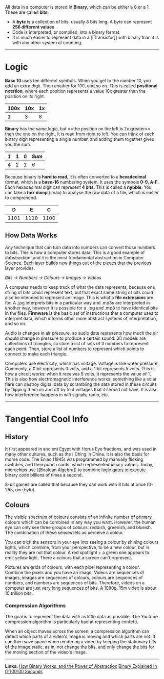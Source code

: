 All data in a computer is stored in **Binary**, which can be either a 0 or a 1. These are called **bits**. 

- A **byte** is a collection of bits, usually 8 bits long. A byte can represent **256 different values**.
- Code is interpreted, or compiled, into a binary format.
- It is much easier to represent data in a [[Transistor]] with binary than it is with any other system of counting.
---
# Logic
**Base 10** uses ten different symbols. When you get to the number 10, you add an extra digit. Then another for 100, and so on. This is called **positional notation**, where each position represents a value 10x greater than the position on its right.

| 100x | 10x | 1x |
| ---- | ---- | ---- |
| 1 | 3 | 8 |

**Binary** has the same logic, but ==the position on the left is 2x greater== than the one on the right. It is read from right to left. You can think of each binary digit representing a single number, and adding them together gives you the sum.

| 1 | 1 | 0 | *Sum* |
| ---- | ---- | ---- | ---- |
| 4 | 2 | 1 | *6* |

Because binary is **hard to read**, it is often converted to a **hexadecimal** format, which is a **base-16** numbering system. It uses the symbols **0-9, A-F**. Each hexadecimal digit can represent **4 bits**. This is called a **nybble**. You can take a **hex dump** (lmao) to analyse the raw data of a file, which is easier to comprehend.

| D | E | C |
| ---- | ---- | ---- |
| 1101 | 1110 | 1100 |
## How Data Works
Any technique that can turn data into numbers can convert those numbers to bits. This is how a computer stores data. This is a good example of #abstraction, and it is the most fundamental abstraction in Computer Science. Each layer builds new things out of the pieces that the previous layer provides.

*Bits -> Numbers -> Colours -> Images -> Videos*

A computer needs to keep track of what the data represents, because one string of bits could represent text, but that exact same string of bits could also be intended to represent an image. This is what a **file extensions** are for. A .jpg interprets bits in a particular way and .mp3s are interpreted in another way, however it is possible for a .jpg and .mp3 to have identical bits in the files. **Firmware** is the basic set of instructions that a computer uses to interpret data, which informs other more abstract systems of interpretation, and so on.

Audio is changes in air pressure, so audio data represents how much the air should change in pressure to produce a certain sound. 3D models are collections of triangles, so store a list of sets of 3 numbers to represent each point. Then, store a list of numbers to represent which points to connect to make each triangle. 

Computers use electricity, which has voltage. Voltage is like water pressure. Commonly, a 0 bit represents 0 volts, and a 1 bit represents 5 volts. This is how a circuit works: when it receives 5 volts, it represents the value of 1. This is also how electromagnetic interference works: something like a solar flare can destroy digital data by scrambling the data stored in these circuits by flipping them on and off by to it voltages that it should not have. It is also how interference happens in wifi signals, radio, etc.

---
# Tangential Cool Info
## History
It first appeared in ancient Egypt with Horus Eye fractions, and was used in many other cultures, such as the I Ching in China. It is also the basis for morse code. The Eniac (1945) was programmed by manually flicking switches, and then punch cards, which represented binary values. Today, microchips use [[Boolean Algebra]] to combine logic gates to execute binary code billions of times a second.

8-bit games are called that because they can work with 8 bits at once (0-255, one byte).
## Colours
The visible spectrum of colours consists of an infinite number of primary colours which can be combined in any way you want. However, the human eye can only see three groups of colours: reddish, greenish, and blueish. The combination of these senses lets us perceive a colour. 

You can trick the sensors in your eye into seeing a colour by shining colours lights, which combine, from your perspective, to be a new colour, but in reality they are not that colour. A red spotlight + a green one appears to emit yellow light. There a colours that a screen can't represent. 

Pictures are grids of colours, with each pixel representing a colour. Combine the pixels and you have an image. Videos are sequences of images, images are sequences of colours, colours are sequences of numbers, and numbers are sequences of bits. Therefore, videos on a computer are just very long sequences of bits. A 1080p, 15m video is about 10 trillion bits.
### Compression Algorithms
The goal is to represent the data with as little data as possible. The Youtube compression algorithm is particularly bad at representing confetti.

When an object moves across the screen, a compression algorithm can detect which parts of a video's image is moving and which parts are not. It can then save space when rendering a video by keeping the stationary bits of the image static, as in, not change the bits, and only change the bits for the moving section of the video's image.

---
**Links:**
[How Binary Works, and the Power of Abstraction](https://www.youtube.com/watch?v=PMpNhbMjDj0)
[Binary Explained in 01100100 Seconds](https://www.youtube.com/watch?v=zDNaUi2cjv4)